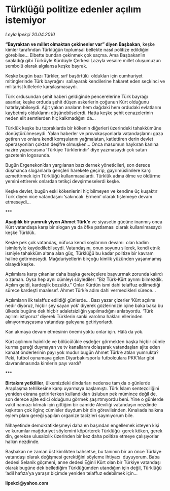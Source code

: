 # Türklüğü politize edenler açılım istemiyor

*Leyla İpekçi 20.04.2010*

<div class="yazi"><p><b>“Bayraktan ve millet olmaktan çekinenler var” diyen Başbakan</b>, keşke kimler tarafından Türklüğün toplumsal bellekte nasıl politize edildiğini görebilse... Elbette bundan çekinmek çok saçma. Ama Başbakan’ın sıraladığı gibi Türküyle Kürdüyle Çerkesi Lazıyla vesaire millet oluşumuzun sembolü olarak algılansa keşke bayrak. </p>
<p>Keşke bugün bazı Türkler, sırf başörtülü  oldukları için cumhuriyet mitinglerinde Türk bayrağını  sallayarak kendilerine hakaret eden seçkinci ve militarist kitlelerle karşılaşmasaydı. </p>
<p>Türk ordusundan şehit haberi geldiğinde pencerelerine Türk bayrağı asanlar, keşke orduda şehit düşen askerlerin çoğunun Kürt olduğunu hatırlayabilseydi. Ağıt yakan anaların hem dağdaki hem ordudaki evlatlarını kaybetmiş olduklarını düşünebilselerdi. Hatta keşke şehit cenazelerinin neden elit semtlerden hiç kalkmadığını da...</p>
<p>Türklük keşke bu topraklarda bir kökenin diğerleri üzerindeki tahakkümüne dönüştürülmeseydi. Yalan haberler ve provokasyonlarla vatandaşlarını gaza getiren ve onlara kendi komşularını yağmalatan, katlettiren derin devlet operasyonları çoktan deşifre olmuşken... Onca masumun haykıran kanına nazire yaparcasına ‘Türkiye Türklerindir’ diye yazmasaydı çok satan gazetenin logosunda. </p>
<p>Bugün Ergenekon’dan yargılanan bazı dernek yöneticileri, son derece düşmanca sloganlarla gençleri harekete geçirip, gayrımüslimlere karşı azmettirmek için Türklüğü kullanmasalardı. Türklük adına ölme ve öldürme yemini ettirerek onlardan tetikçi devşirmeselerdi keşke. </p>
<p>Keşke devlet, bugün eski kökenlerini hiç bilmeyen ve kendine üç kuşaktır Türk diyen nice vatandaşını ‘sakıncalı  Ermeni’ olarak fişlemeye devam etmeseydi... </p>
<p>***</p>
<p><b>Aşağılık bir yumruk yiyen Ahmet Türk’e</b> ve siyasetin gücüne inanmış onca Kürt vatandaşa karşı bir slogan ya da öfke patlaması olarak kullanılmasaydı keşke Türklük. </p>
<p>Keşke pek çok vatandaş, nüfusa kendi soylarının devamı  olan kadim isimleriyle kaydedilebilseydi. Vatandaşını, onun soyunu silerek, kendi etnik ismiyle tahakküm altına alan güç, Türklüğü bu kadar politize bir kavram haline getirmeseydi. Mağduriyetlerin birçoğu kimlik yüzünden yaşanmamış olsaydı keşke. </p>
<p>Açılımlara karşı çıkanlar daha başka gerekçelere başvurmak zorunda kalırdı o zaman. Oysa hep aynı cümleyi söylediler: “Biz Türk-Kürt ayrımı bilmezdik. Açılım geldi, kardeşlik bozuldu.” Onlar Kürdün ismi dahi telaffuz edilmediği sürece kardeşti maalesef. Ahmet Türk’e adını dahi vermedikleri sürece... </p>
<p>Açılımların ilk telaffuz edildiği günlerde... Bazı yazar çizerler ‘Kürt açılımı nedir diyoruz, hiçbir şey sayan yok’ diyerek gözlerimizin içine baka baka bu ülkede bugüne dek hiçbir adaletsizliğin yapılmadığını anlatıyordu. ‘Türk açılımı istiyoruz’ diyerek Türklerin sanki varolma hakları ellerinden alınıyormuşçasına vatandaşı galeyana getiriyorlardı. </p>
<p>Kan akmaya devam etmesinin önemi yoktu onlar için. Hâlâ da yok. </p>
<p>Kürt açılımını hainlikle ve bölücülükle eşdeğer görmekten başka hiçbir cümle kurma gereği duymayan ve tv kanallarını dolaşarak vatandaşları ajite eden kanaat önderlerinin payı yok mudur bugün Ahmet Türk’e atılan yumrukta? Peki, futbol oynamaya gelen Diyarbakırsporlu futbolculara PKK’lılar gibi davranılmasında kimlerin payı vardı?</p>
<p>***</p>
<p><b>Birtakım yetkililer</b>, ülkemizdeki dindarları nedense tam da o günlerde Araplaşma tehlikesine karşı uyarmaya başlamıştı. Türk İslam sentezciliğini yeniden ekrana getirirlerken kullandıkları üslubun pek mümince değil de, son derece ajite edici olduğunu görmek şaşırtmıyordu beni. Yine o günlerde vakit namazı kılmak için gittiğim bir camide Aleviliği vatandaşın nezdinde kışkırtan çok ilginç cümleler duydum bir din görevlisinden. Kınalıada halkına eylem planı gereği yapılan organize tacizleri saymıyorum bile. </p>
<p>Nihayetinde demokratikleşmeyi daha en başından engellemek isteyen kişi ve kurumlar mağduriyet söylemini köpürterek Türklüğü  gerek köken, gerek din, gerekse ulusalcılık üzerinden bir kez daha politize etmeye çalışıyorlar halkın nezdinde. </p>
<p>Başbakan ne zaman üst kimlikten bahsetse, bu tanımın bir an önce Türkiye vatandaşı olarak değişmesi gerektiğini söyleme ihtiyacı  duyuyorum. Baba dedesi Selanik göçmeni, anne dedesi Eğinli Kürt olan bir Türkiye vatandaşı olarak bugüne dek bellediğim Türklüğümden utandığım için değil, Türklüğü ‘adil hafıza’ya yaraşır biçimde yeniden telaffuz edebilmek için...</p>
<p><b>lipekci@yahoo.com</b></p></div>
